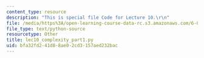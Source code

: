 ```yaml
---
content_type: resource
description: "This is special file Code for Lecture 10.\r\n"
file: /media/https%3A/open-learning-course-data-rc.s3.amazonaws.com/6-0001-introduction-to-computer-science-and-programming-in-python-fall-2016/bfa32fd241d88ae02cd3157aed232bac_lec10_complexity_part1.py
file_type: text/python-source
resourcetype: Other
title: lec10_complexity_part1.py
uid: bfa32fd2-41d8-8ae0-2cd3-157aed232bac
---
```

